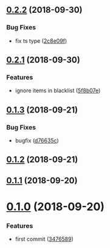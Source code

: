 <a name="0.2.2"></a>
## [0.2.2](https://github.com/TalkingData/rxloop-devtools/compare/v0.2.1...v0.2.2) (2018-09-30)


### Bug Fixes

* fix ts type ([2c8e09f](https://github.com/TalkingData/rxloop-devtools/commit/2c8e09f))



<a name="0.2.1"></a>
## [0.2.1](https://github.com/TalkingData/rxloop-devtools/compare/v0.2.0...v0.2.1) (2018-09-30)

### Features

* ignore items in blacklist ([5f8b07e](https://github.com/TalkingData/rxloop-devtools/commit/5f8b07e))


<a name="0.1.3"></a>
## [0.1.3](https://github.com/TalkingData/rxloop-devtools/compare/v0.1.2...v0.1.3) (2018-09-21)


### Bug Fixes

* bugfix ([d76635c](https://github.com/TalkingData/rxloop-devtools/commit/d76635c))



<a name="0.1.2"></a>
## [0.1.2](https://github.com/TalkingData/rxloop-devtools/compare/v0.1.1...v0.1.2) (2018-09-21)



<a name="0.1.1"></a>
## [0.1.1](https://github.com/TalkingData/rxloop-devtools/compare/v0.1.0...v0.1.1) (2018-09-20)



<a name="0.1.0"></a>
# [0.1.0](https://github.com/TalkingData/rxloop-devtools/compare/3476589...v0.1.0) (2018-09-20)


### Features

* first commit ([3476589](https://github.com/TalkingData/rxloop-devtools/commit/3476589))



